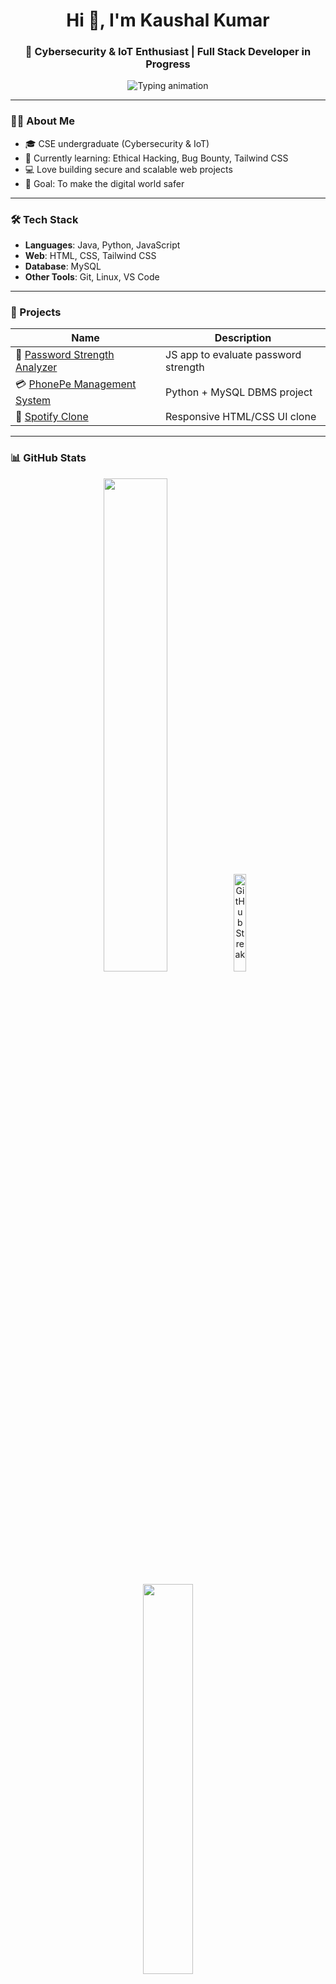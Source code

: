 <h1 align="center">Hi 👋, I'm Kaushal Kumar</h1>
<h3 align="center">🚀 Cybersecurity & IoT Enthusiast | Full Stack Developer in Progress</h3>

<p align="center">
  <img src="https://readme-typing-svg.demolab.com?font=Fira+Code&pause=1000&center=true&vCenter=true&color=00FFFF&width=440&lines=Passionate+Cybersecurity+Learner;" alt="Typing animation" />
</p>

---

### 👨‍💻 About Me
- 🎓 CSE undergraduate (Cybersecurity & IoT)
- 🌱 Currently learning: Ethical Hacking, Bug Bounty, Tailwind CSS
- 💻 Love building secure and scalable web projects
- 🎯 Goal: To make the digital world safer

---

### 🛠️ Tech Stack
- **Languages**: Java, Python, JavaScript  
- **Web**: HTML, CSS, Tailwind CSS  
- **Database**: MySQL  
- **Other Tools**: Git, Linux, VS Code  

---

### 📂 Projects

| Name | Description |
|------|-------------|
| 🔐 [Password Strength Analyzer](https://github.com/Kaushalkumar012/Password-Strength-Analyzer) | JS app to evaluate password strength |
| 💳 [PhonePe Management System](https://github.com/Kaushalkumar012/PhonePe-Management-System) | Python + MySQL DBMS project |
| 🎵 [Spotify Clone](https://github.com/Kaushalkumar012/SPOTIFY_CLONE) | Responsive HTML/CSS UI clone |

---

### 📊 GitHub Stats

<p align="center">
  <img src="https://github-readme-stats.vercel.app/api?username=Kaushalkumar012&show_icons=true&theme=tokyonight&hide_border=true" width="45%" />
 <img src="https://github-readme-streak-stats.vercel.app/?user=Kaushalkumar012&theme=tokyonight&hide_border=true" width="20%" alt="GitHub Streak"/>

</p>

<p align="center">
  <img src="https://github-readme-stats.vercel.app/api/top-langs/?username=Kaushalkumar012&layout=compact&theme=tokyonight&hide_border=true" width="40%" />
</p>
---
### 📊 GitHub Stats

<p align="center">
  <img src="https://github-readme-stats.vercel.app/api?username=Kaushalkumar012&show_icons=true&theme=tokyonight&hide_border=true" width="47%" />
  <img src="https://streak-stats.demolab.com?user=Kaushalkumar012&theme=tokyonight&hide_border=true" width="47%" />
</p>


### 📈 Contribution Graph

<p align="center">
  <img src="https://github-readme-activity-graph.vercel.app/graph?username=Kaushalkumar012&theme=react-dark&hide_border=true" alt="Contribution graph" />
</p>

---

### 🏆 GitHub Trophies

<p align="center">
  <img src="https://github-profile-trophy.vercel.app/?username=Kaushalkumar012&theme=discord&no-frame=true&row=1" alt="Trophies" />
</p>

---


### 📬 Connect With Me

<p align="center">
  <a href="mailto:kaushalkumar00200@gmail.com"><img src="https://img.shields.io/badge/Email-D14836?style=for-the-badge&logo=gmail&logoColor=white"/></a>
  <a href="https://www.linkedin.com/in/kaushal00200"><img src="https://img.shields.io/badge/LinkedIn-0077B5?style=for-the-badge&logo=linkedin&logoColor=white"/></a>
  <a href="https://x.com/Kaushal00200"><img src="https://img.shields.io/badge/Twitter-1DA1F2?style=for-the-badge&logo=twitter&logoColor=white"/></a>
</p>

---

### ✨ Fun Fact

> 🧩 Cybersecurity isn’t just a field — it’s a puzzle waiting to be solved.

<p align="center">
  <img src="https://media.giphy.com/media/Lny6Rw04nsOOc/giphy.gif" width="300" />
</p>

